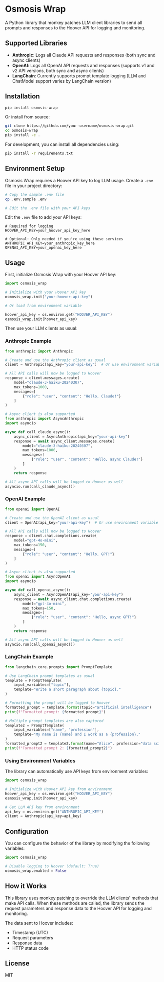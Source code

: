 # Osmosis Wrap

A Python library that monkey patches LLM client libraries to send all prompts and responses to the Hoover API for logging and monitoring.

## Supported Libraries

- **Anthropic**: Logs all Claude API requests and responses (both sync and async clients)
- **OpenAI**: Logs all OpenAI API requests and responses (supports v1 and v2 API versions, both sync and async clients)
- **LangChain**: Currently supports prompt template logging (LLM and ChatModel support varies by LangChain version)

## Installation

```bash
pip install osmosis-wrap
```

Or install from source:

```bash
git clone https://github.com/your-username/osmosis-wrap.git
cd osmosis-wrap
pip install -e .
```

For development, you can install all dependencies using:

```bash
pip install -r requirements.txt
```

## Environment Setup

Osmosis Wrap requires a Hoover API key to log LLM usage. Create a `.env` file in your project directory:

```bash
# Copy the sample .env file
cp .env.sample .env

# Edit the .env file with your API keys
```

Edit the `.env` file to add your API keys:

```
# Required for logging
HOOVER_API_KEY=your_hoover_api_key_here

# Optional: Only needed if you're using these services
ANTHROPIC_API_KEY=your_anthropic_key_here
OPENAI_API_KEY=your_openai_key_here
```

## Usage

First, initialize Osmosis Wrap with your Hoover API key:

```python
import osmosis_wrap

# Initialize with your Hoover API key
osmosis_wrap.init("your-hoover-api-key")

# Or load from environment variable

hoover_api_key = os.environ.get("HOOVER_API_KEY")
osmosis_wrap.init(hoover_api_key)
```

Then use your LLM clients as usual:

### Anthropic Example

```python
from anthropic import Anthropic

# Create and use the Anthropic client as usual
client = Anthropic(api_key="your-api-key")  # Or use environment variable

# All API calls will now be logged to Hoover
response = client.messages.create(
    model="claude-3-haiku-20240307",
    max_tokens=1000,
    messages=[
        {"role": "user", "content": "Hello, Claude!"}
    ]
)

# Async client is also supported
from anthropic import AsyncAnthropic
import asyncio

async def call_claude_async():
    async_client = AsyncAnthropic(api_key="your-api-key")
    response = await async_client.messages.create(
        model="claude-3-haiku-20240307",
        max_tokens=1000,
        messages=[
            {"role": "user", "content": "Hello, async Claude!"}
        ]
    )
    return response

# All async API calls will be logged to Hoover as well
asyncio.run(call_claude_async())
```

### OpenAI Example

```python
from openai import OpenAI

# Create and use the OpenAI client as usual
client = OpenAI(api_key="your-api-key")  # Or use environment variable

# All API calls will now be logged to Hoover
response = client.chat.completions.create(
    model="gpt-4o-mini",
    max_tokens=150,
    messages=[
        {"role": "user", "content": "Hello, GPT!"}
    ]
)

# Async client is also supported
from openai import AsyncOpenAI
import asyncio

async def call_openai_async():
    async_client = AsyncOpenAI(api_key="your-api-key")
    response = await async_client.chat.completions.create(
        model="gpt-4o-mini",
        max_tokens=150,
        messages=[
            {"role": "user", "content": "Hello, async GPT!"}
        ]
    )
    return response

# All async API calls will be logged to Hoover as well
asyncio.run(call_openai_async())
```

### LangChain Example

```python
from langchain_core.prompts import PromptTemplate

# Use LangChain prompt templates as usual
template = PromptTemplate(
    input_variables=["topic"],
    template="Write a short paragraph about {topic}."
)

# Formatting the prompt will be logged to Hoover
formatted_prompt = template.format(topic="artificial intelligence")
print(f"Formatted prompt: {formatted_prompt}")

# Multiple prompt templates are also captured
template2 = PromptTemplate(
    input_variables=["name", "profession"],
    template="My name is {name} and I work as a {profession}."
)
formatted_prompt2 = template2.format(name="Alice", profession="data scientist")
print(f"Formatted prompt 2: {formatted_prompt2}")
```

### Using Environment Variables

The library can automatically use API keys from environment variables:

```python
import osmosis_wrap

# Initialize with Hoover API key from environment
hoover_api_key = os.environ.get("HOOVER_API_KEY")
osmosis_wrap.init(hoover_api_key)

# Get LLM API key from environment
api_key = os.environ.get("ANTHROPIC_API_KEY")
client = Anthropic(api_key=api_key)
```

## Configuration

You can configure the behavior of the library by modifying the following variables:

```python
import osmosis_wrap

# Disable logging to Hoover (default: True)
osmosis_wrap.enabled = False
```

## How it Works

This library uses monkey patching to override the LLM clients' methods that make API calls. When these methods are called, the library sends the request parameters and response data to the Hoover API for logging and monitoring.

The data sent to Hoover includes:
- Timestamp (UTC)
- Request parameters
- Response data
- HTTP status code

## License

MIT 